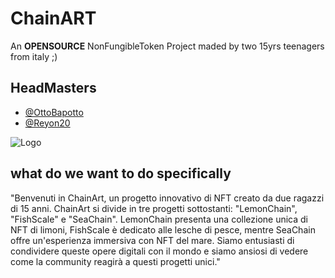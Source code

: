 
# ChainART

An **OPENSOURCE** NonFungibleToken Project maded by two 15yrs teenagers from italy ;)
## HeadMasters

 - [@OttoBapotto](https://github.com/ottobapotto8)
 - [@Reyon20](https://github.com/reyon20)

![Logo](https://static.vecteezy.com/system/resources/previews/010/841/604/original/3d-illustration-hand-and-nft-png.png)

## what do we want to do specifically

"Benvenuti in ChainArt, un progetto innovativo di NFT creato da due ragazzi di 15 anni. ChainArt si divide in tre progetti sottostanti: "LemonChain", "FishScale" e "SeaChain". LemonChain presenta una collezione unica di NFT di limoni, FishScale è dedicato alle lesche di pesce, mentre SeaChain offre un'esperienza immersiva con NFT del mare. Siamo entusiasti di condividere queste opere digitali con il mondo e siamo ansiosi di vedere come la community reagirà a questi progetti unici."

